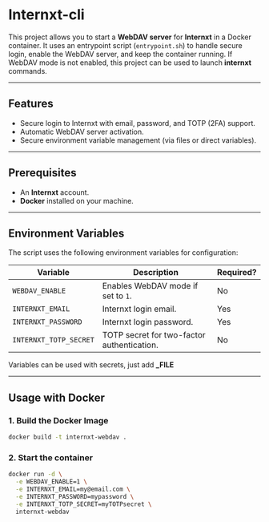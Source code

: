 # Internxt-cli

This project allows you to start a **WebDAV server** for **Internxt** in a Docker container. It uses an entrypoint script (`entrypoint.sh`) to handle secure login, enable the WebDAV server, and keep the container running. If WebDAV mode is not enabled, this project can be used to launch **internxt** commands. 

---

## **Features**
- Secure login to Internxt with email, password, and TOTP (2FA) support.
- Automatic WebDAV server activation.
- Secure environment variable management (via files or direct variables).

---

## **Prerequisites**
- An **Internxt** account.
- **Docker** installed on your machine.

---

## **Environment Variables**
The script uses the following environment variables for configuration:

| Variable                     | Description                                                                 | Required? |
|------------------------------|-----------------------------------------------------------------------------|-----------|
| `WEBDAV_ENABLE`              | Enables WebDAV mode if set to `1`.                                          | No       |
| `INTERNXT_EMAIL`             | Internxt login email.                                                       | Yes       |
| `INTERNXT_PASSWORD`          | Internxt login password.                                                    | Yes       |
| `INTERNXT_TOTP_SECRET`       | TOTP secret for two-factor authentication.                                  | No        |

Variables can be used with secrets, just add **_FILE**

---

## **Usage with Docker**

### **1. Build the Docker Image**
```bash
docker build -t internxt-webdav .
```

### **2. Start the container**
```bash
docker run -d \
  -e WEBDAV_ENABLE=1 \
  -e INTERNXT_EMAIL=my@email.com \
  -e INTERNXT_PASSWORD=mypassword \
  -e INTERNXT_TOTP_SECRET=myTOTPsecret \
  internxt-webdav
```
